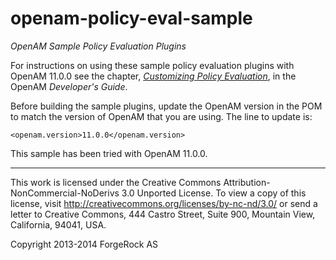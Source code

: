 # openam-policy-eval-sample

*OpenAM Sample Policy Evaluation Plugins*

For instructions on using these sample policy evaluation plugins
with OpenAM 11.0.0 see the chapter,
*[Customizing Policy Evaluation](http://docs.forgerock.org/en/openam/11.0.0/dev-guide/index/chap-policy-spi.html)*,
in the OpenAM *Developer's Guide*.

Before building the sample plugins,
update the OpenAM version in the POM
to match the version of OpenAM that you are using.
The line to update is:

    <openam.version>11.0.0</openam.version>

This sample has been tried with OpenAM 11.0.0.

* * *
This work is licensed under the Creative Commons
Attribution-NonCommercial-NoDerivs 3.0 Unported License.
To view a copy of this license, visit
<http://creativecommons.org/licenses/by-nc-nd/3.0/>
or send a letter to Creative Commons, 444 Castro Street,
Suite 900, Mountain View, California, 94041, USA.

Copyright 2013-2014 ForgeRock AS

